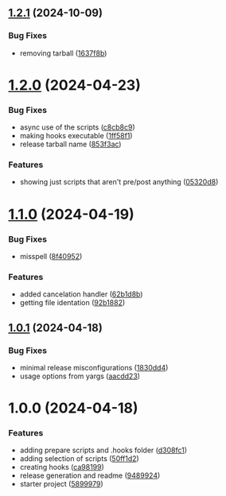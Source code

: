 ## [1.2.1](https://github.com/hotaydev/git-hook-creator/compare/v1.2.0...v1.2.1) (2024-10-09)


### Bug Fixes

* removing tarball ([1637f8b](https://github.com/hotaydev/git-hook-creator/commit/1637f8bfeaf3a65dfbf9b98ae0bf464933f4ded4))

# [1.2.0](https://github.com/hotaydev/git-hook-creator/compare/v1.1.0...v1.2.0) (2024-04-23)


### Bug Fixes

* async use of the scripts ([c8cb8c9](https://github.com/hotaydev/git-hook-creator/commit/c8cb8c92bd9bd9c1face0f6cc3f2fe3f362bef7b))
* making hooks executable ([1ff58f1](https://github.com/hotaydev/git-hook-creator/commit/1ff58f1a7d7cab91091083c5d8d55a49dd702c95))
* release tarball name ([853f3ac](https://github.com/hotaydev/git-hook-creator/commit/853f3aca4141f7d3c7f5e26a7b314639a89ec1f7))


### Features

* showing just scripts that aren't pre/post anything ([05320d8](https://github.com/hotaydev/git-hook-creator/commit/05320d876d3ef99105d46faee28930881b437803))

# [1.1.0](https://github.com/hotaydev/git-hook-creator/compare/v1.0.1...v1.1.0) (2024-04-19)


### Bug Fixes

* misspell ([8f40952](https://github.com/hotaydev/git-hook-creator/commit/8f4095261b36a71cf1acba398ca2b29e55e663c6))


### Features

* added cancelation handler ([62b1d8b](https://github.com/hotaydev/git-hook-creator/commit/62b1d8b87d2ec6793c3a660890830f678549f893))
* getting file identation ([92b1882](https://github.com/hotaydev/git-hook-creator/commit/92b1882a8b564695bb27a23a4db5c5d4c4a33fa9))

## [1.0.1](https://github.com/hotaydev/git-hook-creator/compare/v1.0.0...v1.0.1) (2024-04-18)


### Bug Fixes

* minimal release misconfigurations ([1830dd4](https://github.com/hotaydev/git-hook-creator/commit/1830dd4e165c54036bfd9cb836c6a777bd24c0a5))
* usage options from yargs ([aacdd23](https://github.com/hotaydev/git-hook-creator/commit/aacdd23f80b3bbf7c9a8856f11e2a970731a9193))

# 1.0.0 (2024-04-18)


### Features

* adding prepare scripts and .hooks folder ([d308fc1](https://github.com/hotaydev/git-hook-creator/commit/d308fc1e8963fe42cf1636d5bc803b6799869537))
* adding selection of scripts ([50ff1d2](https://github.com/hotaydev/git-hook-creator/commit/50ff1d2ef4599323355c36c216ad54b11ed36fc7))
* creating hooks ([ca98199](https://github.com/hotaydev/git-hook-creator/commit/ca981991a22d912fb93be501bfc3ea7f9c4c29dc))
* release generation and readme ([9489924](https://github.com/hotaydev/git-hook-creator/commit/9489924fb6a4b99d190289f9aea9cfb95b98dc47))
* starter project ([5899979](https://github.com/hotaydev/git-hook-creator/commit/5899979412816214f8107ef92eab5f95315e64ea))
